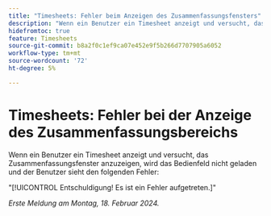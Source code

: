 ```yaml
---
title: "Timesheets: Fehler beim Anzeigen des Zusammenfassungsfensters"
description: "Wenn ein Benutzer ein Timesheet anzeigt und versucht, das Zusammenfassungsfenster anzuzeigen, wird das Bedienfeld nicht geladen und der Benutzer sieht einen Fehler."
hidefromtoc: true
feature: Timesheets
source-git-commit: b8a2f0c1ef9ca07e452e9f5b266d7707905a6052
workflow-type: tm+mt
source-wordcount: '72'
ht-degree: 5%

---
```



# Timesheets: Fehler bei der Anzeige des Zusammenfassungsbereichs

Wenn ein Benutzer ein Timesheet anzeigt und versucht, das Zusammenfassungsfenster anzuzeigen, wird das Bedienfeld nicht geladen und der Benutzer sieht den folgenden Fehler:

&quot;[!UICONTROL Entschuldigung! Es ist ein Fehler aufgetreten.]&quot;

_Erste Meldung am Montag, 18. Februar 2024._

